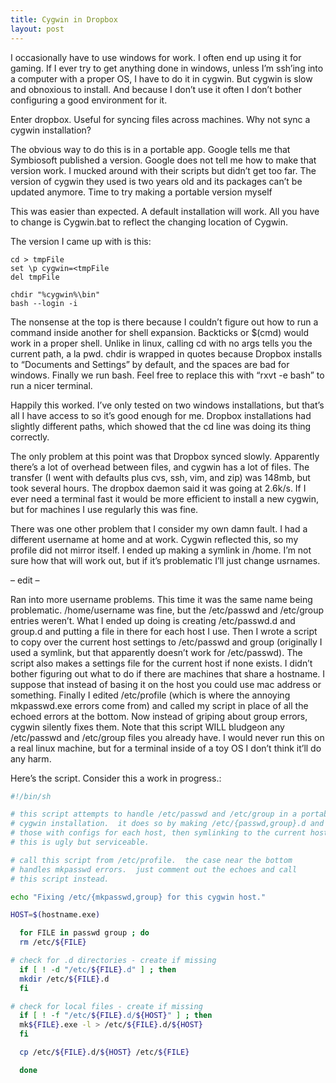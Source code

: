 ```yaml
---
title: Cygwin in Dropbox
layout: post
---
```




I occasionally have to use windows for work.  I often end up using it for gaming.  If I ever try to get anything done in windows, unless I’m ssh’ing into a computer with a proper OS, I have to do it in cygwin.  But cygwin is slow and obnoxious to install.  And because I don’t use it often I don’t bother configuring a good environment for it.

Enter dropbox.  Useful for syncing files across machines.  Why not sync a cygwin installation?

The obvious way to do this is in a portable app.  Google tells me that Symbiosoft published a version.  Google does not tell me how to make that version work.  I mucked around with their scripts but didn’t get too far.  The version of cygwin they used is two years old and its packages can’t be updated anymore. Time to try making a portable version myself

This was easier than expected.  A default installation will work.  All you have to change is Cygwin.bat to reflect the changing location of Cygwin.

The version I came up with is this:

```
cd > tmpFile
set \p cygwin=<tmpFile
del tmpFile

chdir "%cygwin%\bin"
bash --login -i
```

The nonsense at the top is there because I couldn’t figure out how to run a command inside another for shell expansion.  Backticks or $(cmd) would work in a proper shell.  Unlike in linux, calling cd with no args tells you the current path, a la pwd.  chdir is wrapped in quotes because Dropbox installs to “Documents and Settings” by default, and the spaces are bad for windows.  Finally we run bash.  Feel free to replace this with “rxvt -e bash” to run a nicer terminal.

Happily this worked.  I’ve only tested on two windows installations, but that’s all I have access to so it’s good enough for me.  Dropbox installations had slightly different paths, which showed that the cd line was doing its thing correctly.

The only problem at this point was that Dropbox synced slowly.  Apparently there’s a lot of overhead between files, and cygwin has a lot of files.  The transfer (I went with defaults plus cvs, ssh, vim, and zip) was 148mb, but took several hours.  The dropbox daemon said it was going at 2.6k/s.  If I ever need a terminal fast it would be more efficient to install a new cygwin, but for machines I use regularly this was fine.

There was one other problem that I consider my own damn fault.  I had a different username at home and at work.  Cygwin reflected this, so my profile did not mirror itself.  I ended up making a symlink in /home.  I’m not sure how that will work out, but if it’s problematic I’ll just change usrnames.

– edit –

Ran into more username problems.  This time it was the same name being problematic.  /home/username was fine, but the /etc/passwd and /etc/group entries weren’t.  What I ended up doing is creating /etc/passwd.d and group.d and putting a file in there for each host I use.   Then I wrote a script to copy over the current host settings to /etc/passwd and group (originally I used a symlink, but that apparently doesn’t work for /etc/passwd).  The script also makes a settings file for the current host if none exists.  I didn’t bother figuring out what to do if there are machines that share a hostname.  I suppose that instead of basing it on the host you could use mac address or something.  Finally I edited /etc/profile (which is where the annoying mkpasswd.exe errors come from) and called my script in place of all the echoed errors at the bottom.  Now instead of griping about group errors, cygwin silently fixes them.  Note that this script WILL bludgeon any /etc/passwd and /etc/group files you already have.  I would never run this on a real linux machine, but for a terminal inside of a toy OS I don’t think it’ll do any harm.

Here’s the script. Consider this a work in progress.:

```sh
#!/bin/sh

# this script attempts to handle /etc/passwd and /etc/group in a portable
# cygwin installation.  it does so by making /etc/{passwd,group}.d and filling
# those with configs for each host, then symlinking to the current host.
# this is ugly but serviceable.  

# call this script from /etc/profile.  the case near the bottom
# handles mkpasswd errors.  just comment out the echoes and call
# this script instead.

echo "Fixing /etc/{mkpasswd,group} for this cygwin host."

HOST=$(hostname.exe)

  for FILE in passwd group ; do
  rm /etc/${FILE}

# check for .d directories - create if missing
  if [ ! -d "/etc/${FILE}.d" ] ; then
  mkdir /etc/${FILE}.d
  fi

# check for local files - create if missing
  if [ ! -f "/etc/${FILE}.d/${HOST}" ] ; then
  mk${FILE}.exe -l > /etc/${FILE}.d/${HOST}
  fi

  cp /etc/${FILE}.d/${HOST} /etc/${FILE}

  done
```



